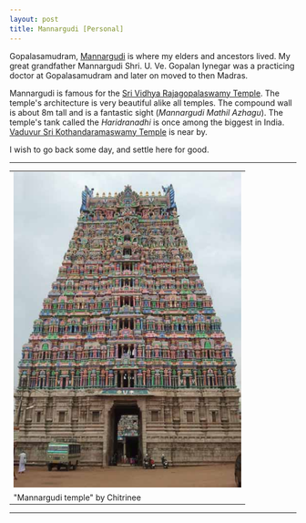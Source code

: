 ```yaml
---
layout: post
title: Mannargudi [Personal]
---
```


Gopalasamudram, [Mannargudi](http://en.wikipedia.org/wiki/Mannargudi) is where my elders and ancestors lived. My great grandfather Mannargudi Shri. U. Ve. Gopalan Iynegar was a practicing doctor at Gopalasamudram and later on moved to then Madras.

Mannargudi is famous for the [Sri Vidhya Rajagopalaswamy Temple](http://en.wikipedia.org/wiki/Rajagopalaswamy_Temple,_Mannargudi). The temple's architecture is very beautiful alike all temples. The compound wall is about 8m tall and is a fantastic sight (*Mannargudi Mathil Azhagu*). The temple's tank called the *Haridranadhi* is once among the biggest in India. [Vaduvur Sri Kothandaramaswamy Temple](https://sites.google.com/site/vaduvur/) is near by. 


I wish to go back some day, and settle here for good. 

<hr/>
<div align="center">
<table text-align="center">
<tr>
<td><a href='http://commons.wikimedia.org/wiki/File:Mannargudi_temple.jpg#mediaviewer/File:Mannargudi_temple.jpg'><img src='/public/images/Mannargudi_temple.jpg' width='400'></a></td>
</tr>
<tr> <td>"Mannargudi temple" by Chitrinee</td></tr>
</table></div>
<hr/>

